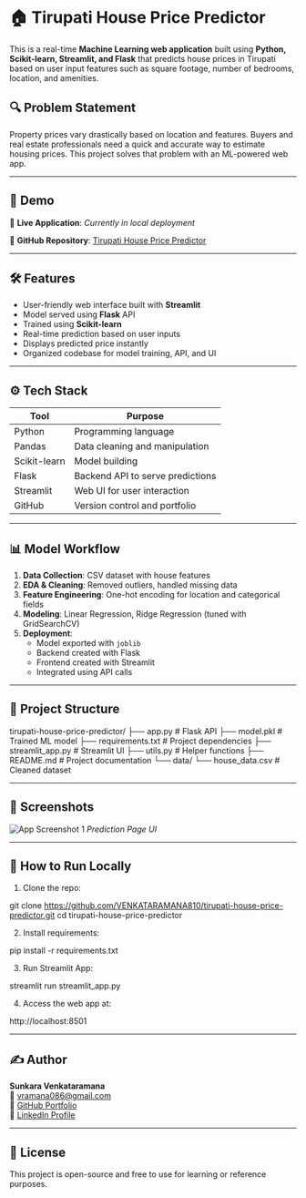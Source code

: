 # 🏠 Tirupati House Price Predictor

This is a real-time **Machine Learning web application** built using **Python, Scikit-learn, Streamlit, and Flask** that predicts house prices in Tirupati based on user input features such as square footage, number of bedrooms, location, and amenities.

## 🔍 Problem Statement

Property prices vary drastically based on location and features. Buyers and real estate professionals need a quick and accurate way to estimate housing prices. This project solves that problem with an ML-powered web app.

---

## 🚀 Demo

🔗 **Live Application**: *Currently in local deployment*

🔗 **GitHub Repository**: [Tirupati House Price Predictor](https://github.com/VENKATARAMANA810/tirupati-house-price-predictor)

---

## 🛠️ Features

- User-friendly web interface built with **Streamlit**
- Model served using **Flask** API
- Trained using **Scikit-learn**
- Real-time prediction based on user inputs
- Displays predicted price instantly
- Organized codebase for model training, API, and UI

---

## ⚙️ Tech Stack

| Tool        | Purpose                          |
|-------------|----------------------------------|
| Python      | Programming language             |
| Pandas      | Data cleaning and manipulation   |
| Scikit-learn| Model building                   |
| Flask       | Backend API to serve predictions |
| Streamlit   | Web UI for user interaction      |
| GitHub      | Version control and portfolio    |

---

## 📊 Model Workflow

1. **Data Collection**: CSV dataset with house features
2. **EDA & Cleaning**: Removed outliers, handled missing data
3. **Feature Engineering**: One-hot encoding for location and categorical fields
4. **Modeling**: Linear Regression, Ridge Regression (tuned with GridSearchCV)
5. **Deployment**: 
    - Model exported with `joblib`
    - Backend created with Flask
    - Frontend created with Streamlit
    - Integrated using API calls

---

## 📂 Project Structure

tirupati-house-price-predictor/
├── app.py # Flask API
├── model.pkl # Trained ML model
├── requirements.txt # Project dependencies
├── streamlit_app.py # Streamlit UI
├── utils.py # Helper functions
├── README.md # Project documentation
└── data/
└── house_data.csv # Cleaned dataset


---

## 📸 Screenshots

![App Screenshot 1](https://github.com/VENKATARAMANA810/tirupati-house-price-predictor/assets/your_screenshot_1.png)
*Prediction Page UI*

---

## 🧪 How to Run Locally

1. Clone the repo:

 git clone https://github.com/VENKATARAMANA810/tirupati-house-price-predictor.git
cd tirupati-house-price-predictor

2. Install requirements:

pip install -r requirements.txt

3. Run Streamlit App:

streamlit run streamlit_app.py


4. Access the web app at:

http://localhost:8501


---

## ✍️ Author

**Sunkara Venkataramana**  
📧 vramana086@gmail.com  
🔗 [GitHub Portfolio](https://github.com/VENKATARAMANA810)  
🔗 [LinkedIn Profile](https://www.linkedin.com/in/your-profile)

---

## 📌 License

This project is open-source and free to use for learning or reference purposes.


